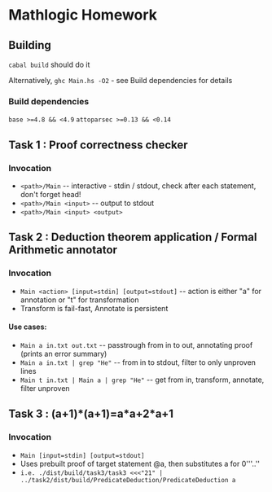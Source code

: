 # Mathlogic Homework
## Building
`cabal build` should do it

Alternatively, `ghc Main.hs -O2` - see Build dependencies for details

### Build dependencies
`base >=4.8 && <4.9`
`attoparsec >=0.13 && <0.14`

## Task 1 : Proof correctness checker

### Invocation
* `<path>/Main` -- interactive - stdin / stdout, check after each statement, don't forget head!
* `<path>/Main <input>` -- output to stdout
* `<path>/Main <input> <output>`

## Task 2 : Deduction theorem application / Formal Arithmetic annotator

### Invocation
* `Main <action> [input=stdin] [output=stdout]` -- action is either "a" for annotation or "t" for transformation
* Transform is fail-fast, Annotate is persistent

#### Use cases:
* `Main a in.txt out.txt` -- passtrough from in to out, annotating proof (prints an error summary)
* `Main a in.txt | grep "Не"` -- from in to stdout, filter to only unproven lines
* `Main t in.txt | Main a | grep "Не"` -- get from in, transform, annotate, filter unproven


## Task 3 : (a+1)\*(a+1)=a\*a+2\*a+1

### Invocation
* `Main [input=stdin] [output=stdout]`
* Uses prebuilt proof of target statement @a, then substitutes a for 0'''..''
* `i.e. ./dist/build/task3/task3 <<<"21" | ../task2/dist/build/PredicateDeduction/PredicateDeduction a`
